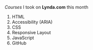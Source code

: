 _Courses_ I took on **Lynda.com** this month
1. HTML 
  1. Accessibility (ARIA)
2. CSS 
  1. Responsive Layout
3. JavaScript 
4. GitHub 
